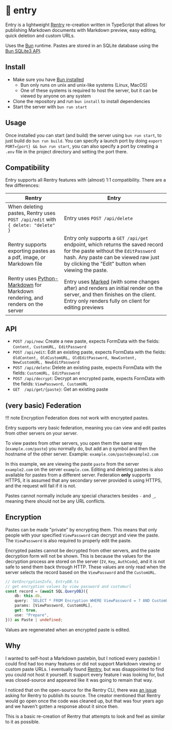 # 📝 entry

Entry is a lightweight [Rentry](https://rentry.co) re-creation written in TypeScript that allows for publishing Markdown documents with Markdown preview, easy editing, quick deletion and custom URLs.

Uses the [Bun](https://bun.sh) runtime. Pastes are stored in an SQLite database using the [Bun SQLite3 API](https://bun.sh/docs/api/sqlite).

## Install

- Make sure you have [Bun installed](https://bun.sh/docs/installation)
    - Bun only runs on unix and unix-like systems (Linux, MacOS)
    - One of these systems is required to host the server, but it can be viewed by anyone on any system
- Clone the repository and run `bun install` to install dependencies
- Start the server with `bun run start`

## Usage

Once installed you can start (and build) the server using `bun run start`, to just build do `bun run build`. You can specify a launch port by doing `export PORT={port} && bun run start`, you can also specify a port by creating a `.env` file in the project directory and setting the port there.

## Compatibility

Entry supports all Rentry features with (almost) 1:1 compatibility. There are a few differences:

| Rentry                                                                                                                       | Entry                                                                                                                                                                                                               |
|------------------------------------------------------------------------------------------------------------------------------|---------------------------------------------------------------------------------------------------------------------------------------------------------------------------------------------------------------------|
| When deleting pastes, Rentry uses  `POST /api/edit` with `{ delete: "delete" }`                                              | Entry uses `POST /api/delete`                                                                                                                                                                                       |
| Rentry supports exporting pastes as a pdf, image, or Markdown file                                                           | Entry only supports a `GET /api/get` endpoint, which returns the saved record for the paste without the `EditPassword` hash. Any paste can be viewed raw just by clicking the "Edit" button when viewing the paste. |
| Rentry uses [Python-Markdown](https://github.com/Python-Markdown/markdown) for Markdown rendering, and renders on the server | Entry uses [Marked](https://marked.js.org/) (with some changes after) and renders an initial render on the server, and then finishes on the client. Entry only renders fully on client for editing previews         |

## API

- `POST /api/new`: Create a new paste, expects FormData with the fields: `Content, CustomURL, EditPassword`
- `POST /api/edit`: Edit an existing paste, expects FormData with the fields: `OldContent, OldCustomURL, OldEditPassword, NewContent, NewCustomURL, NewEditPassword`
- `POST /api/delete`: Delete an existing paste, expects FormData with the fields: `CustomURL, EditPassword`
- `POST /api/decrypt`: Decrypt an encrypted paste, expects FormData with the fields: `ViewPassword, CustomURL`
- `GET  /api/get/{paste}`: Get an existing paste

## (very basic) Federation

!!! note Encryption
Federation does not work with encrypted pastes.

Entry supports very basic federation, meaning you can view and edit pastes from other servers on your server.

To view pastes from other servers, you open them the same way (`example.com/paste`) you normally do, but add an `@` symbol and then the hostname of the other server. Example: `example.com/paste@example2.com`

In this example, we are viewing the paste `paste` from the server `example2.com` on the server `example.com`. Editing and deleting pastes is also available for pastes from a different server. Federation **only** supports HTTPS, it is assumed that any secondary server provided is using HTTPS, and the request will fail if it is not.

Pastes cannot normally include any special characters besides `-` and `_`, meaning there should not be any URL conflicts.

## Encryption

Pastes can be made "private" by encrypting them. This means that only people with your specified `ViewPassword` can decrypt and view the paste. The `ViewPassword` is also required to properly edit the paste.

Encrypted pastes cannot be decrypted from other servers, and the paste decryption form will not be shown. This is because the values for the decryption process are stored on the server (`IV`, `Key`, `AuthCode`), and it is not safe to send them back through HTTP. These values are only read when the server selects the record based on the `ViewPassword` and the `CustomURL`.

```typescript
// GetEncryptionInfo, EntryDB.ts
// get encryption values by view password and customurl
const record = (await SQL.QueryOBJ({
    db: this.db,
    query: `SELECT * FROM Encryption WHERE ViewPassword = ? AND CustomURL = ?`,
    params: [ViewPassword, CustomURL],
    get: true,
    use: "Prepare",
})) as Paste | undefined;
```

Values are regenerated when an encrypted paste is edited.

## Why

I wanted to self-host a Markdown pastebin, but I noticed every pastebin I could find had too many features or did not support Markdown viewing or custom paste URLs. I eventually found [Rentry](https://rentry.co), but was disappointed to find you could not host it yourself. It support every feature I was looking for, but was closed-source and appeared like it was going to remain that way.

I noticed that on the open-source for the Rentry CLI, there was [an issue](https://github.com/radude/rentry/issues/1) asking for Rentry to publish its source. The creator mentioned that Rentry would go open once the code was cleaned up, but that was four years ago and we haven't gotten a response about it since then.

This is a basic re-creation of Rentry that attempts to look and feel as similar to it as possible.
